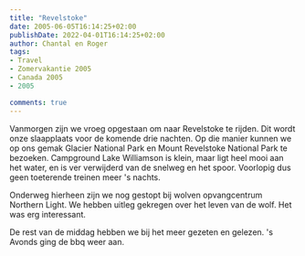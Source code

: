 ```yaml
---
title: "Revelstoke"
date: 2005-06-05T16:14:25+02:00
publishDate: 2022-04-01T16:14:25+02:00
author: Chantal en Roger
tags:
- Travel
- Zomervakantie 2005
- Canada 2005
- 2005

comments: true
---
```


Vanmorgen zijn we vroeg opgestaan om naar Revelstoke te rijden. Dit wordt onze slaapplaats voor de komende drie nachten. Op die manier kunnen we op ons gemak Glacier National Park en Mount Revelstoke National Park te bezoeken. Campground Lake Williamson is klein, maar ligt heel mooi aan het water, en is ver verwijderd van de snelweg en het spoor. Voorlopig dus geen toeterende treinen meer 's nachts.

Onderweg hierheen zijn we nog gestopt bij wolven opvangcentrum Northern Light. We hebben uitleg gekregen over het leven van de wolf. Het was erg interessant.

De rest van de middag hebben we bij het meer gezeten en gelezen. 's Avonds ging de bbq weer aan.
